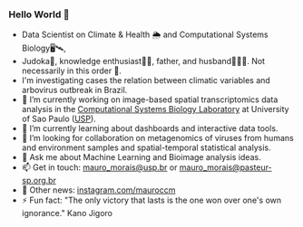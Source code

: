### Hello World 👋

- Data Scientist on Climate & Health 🌦️ and Computational Systems Biology🖥️🛰️, 
- Judoka🥋, knowledge enthusiast🔬🔭, father, and husband👨‍👩‍👧. Not necessarily in this order 🔁.
- I'm investigating cases the relation between climatic variables and arbovirus outbreak in Brazil.
- 🔬 I’m currently working on image-based spatial transcriptomics data analysis in the [Computational Systems Biology Laboratory](https://www.csbiology.org/) at University of Sao Paulo ([USP](usp.br)).
- 🌱 I’m currently learning about dashboards and interactive data tools.
- 👯 I’m looking for collaboration on metagenomics of viruses from humans and environment samples and spatial-temporal statistical analysis.
- 💬 Ask me about Machine Learning and Bioimage analysis ideas.
- 📫 Get in touch: [mauro_morais@usp.br](mailto:mauro_morais@usp.br) or [mauro_morais@pasteur-sp.org.br](mailto:mauro_morais@pasteur-sp.org.br)
- 📰 Other news: [instagram.com/mauroccm](instagram.com/mauroccm)
- ⚡ Fun fact: "The only victory that lasts is the one won over one's own ignorance." Kano Jigoro
